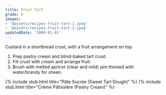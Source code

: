 ```yaml
---
title: Fruit Tart
grade: D
images:
- '@assets/recipes-fruit-tart-1.jpeg'
- '@assets/recipes-fruit-tart-2.jpeg'
updatedDate: '2000-01-01'
---
```

Custard in a shortbread crust, with a fruit arrangement on top.


1. Prep pastry cream and blind-baked tart crust. 
2. Fill crust with cream and arrange fruit. 
3. Brush with melted apricot (clear and mild) jam thinned with water/brandy
for sheen.

{% include stub.html title="Pâte Sucrée (Sweet Tart Dough)" %}
{% include stub.html title="Crème Pâtissière (Pastry Cream)" %}